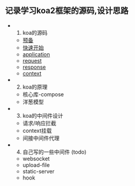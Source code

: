 
## 记录学习koa2框架的源码,设计思路 ##


* 1. koa的源码
    - [预备](https://github.com/lamwaiben/lamwaiben.github.io/tree/master/framework/koa/chapter01/01.md)
    - [快速开始](https://github.com/lamwaiben/lamwaiben.github.io/tree/master/framework/koa/chapter01/02.md)
    - [application](https://github.com/lamwaiben/lamwaiben.github.io/tree/master/framework/koa/chapter01/03.md)
    - [request](https://github.com/lamwaiben/lamwaiben.github.io/tree/master/framework/koa/chapter01/04.md)
    - [response](https://github.com/lamwaiben/lamwaiben.github.io/tree/master/framework/koa/chapter01/05.md)
    - [context](https://github.com/lamwaiben/lamwaiben.github.io/tree/master/framework/koa/chapter01/06.md)

* 2. koa的原理
    - 核心库-compose
    - 洋葱模型

* 3. koa的中间件设计
    - 请求/响应拦截
    - context挂载
    - 间接中间件代理
* 4. 自己写的一些中间件 (todo)
    - websocket
    - upload-file
    - static-server
    - hook